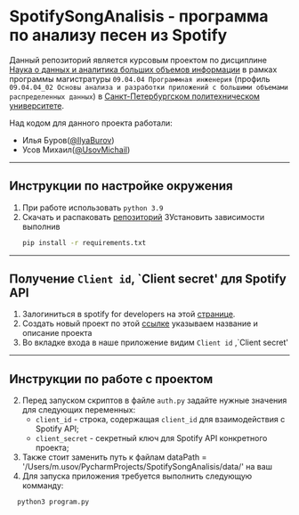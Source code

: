 # SpotifySongAnalisis - программа по анализу песен из Spotify

Данный репозиторий является курсовым проектом по дисциплине [Наука о данных и аналитика больших объемов информации](https://github.com/Tka4uk-Andrei/semesters_description/blob/master/semester_1.md#наука-о-данных-и-аналитика-больших-объемов-информации) в рамках программы магистратуры `09.04.04 Программная инженерия` (профиль `09.04.04_02 Основы анализа и разработки приложений с большими объемами распределенных данных`) в [Санкт-Петербургском политехническом университете](https://www.spbstu.ru).

Над кодом для данного проекта работали:
- Илья Буров([@IlyaBurov](https://github.com/Ilya-Burov))
- Усов Михаил([@UsovMichail](https://github.com/mishokU))
---
## Инструкции по настройке окружения

1. При работе использовать `python 3.9`
2. Скачать и распаковать [репозиторий](https://github.com/mishokU/SpotifySongAnalisis)
3Установить зависимости выполнив
   ```bash
   pip install -r requirements.txt
   ```

---

## Получение `Client id`, `Client secret' для Spotify API

1. Залогиниться в spotify for developers на этой [странице](https://developer.spotify.com/dashboard/).
2. Создать новый проект по этой [ссылке](https://developer.spotify.com/dashboard/applications) указываем название и описание проекта
3. Во вкладке входа в наше приложение видим `Client id` ,`Client secret'

---

## Инструкции по работе с проектом

2. Перед запуском скриптов в файле `auth.py` задайте нужные значения для следующих переменных:
    - `client_id` - строка, содержащая `client_id` для взаимодействия с Spotify API;
    - `client_secret` - секретный ключ для Spotify API конкретного проекта;
3. Также стоит заменить путь к файлам dataPath = '/Users/m.usov/PycharmProjects/SpotifySongAnalisis/data/' на ваш
4. Для запуска приложения требуется выполнить следующую комманду:
  ```bash
    python3 program.py
  ```